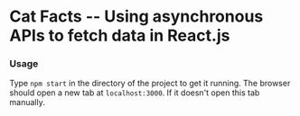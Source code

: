 # Cat Facts -- Using asynchronous APIs to fetch data in React.js 

### Usage
Type `npm start` in the directory of the project to get it running.
The browser should open a new tab at `localhost:3000`. If it doesn't open this tab manually.
